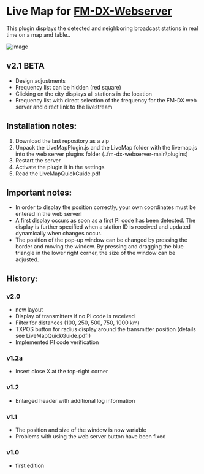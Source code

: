 # Live Map for [FM-DX-Webserver](https://github.com/NoobishSVK/fm-dx-webserver)

This plugin displays the detected and neighboring broadcast stations in real time on a map and table..

![image](https://github.com/user-attachments/assets/b775ac24-b7c5-4598-912a-4e88bf7e0444)



## v2.1 BETA

- Design adjustments
- Frequency list can be hidden (red square)
- Clicking on the city displays all stations in the location
- Frequency list with direct selection of the frequency for the FM-DX web server and direct link to the livestream

## Installation notes:

1. 	Download the last repository as a zip
2.	Unpack the LiveMapPlugin.js and the LiveMap folder with the livemap.js into the web server plugins folder (..fm-dx-webserver-main\plugins)
3. 	Restart the server
4. 	Activate the plugin it in the settings
5.	Read the LiveMapQuickGuide.pdf 

## Important notes: 

- In order to display the position correctly, your own coordinates must be entered in the web server!
- A first display occurs as soon as a first PI code has been detected. The display is further specified when a station ID is received and updated dynamically when changes occur.
- The position of the pop-up window can be changed by pressing the border and moving the window. By pressing and dragging the blue triangle in the lower right corner, the size of the window can be adjusted.

## History:

### v2.0

- new layout
- Display of transmitters if no PI code is received
- Filter for distances (100, 250, 500, 750, 1000 km)
- TXPOS button for radius display around the transmitter position (details see LiveMapQuickGuide.pdf!)
- Implemented PI code verification

### v1.2a

- Insert close X at the top-right corner

### v1.2

- Enlarged header with additional log information

### v1.1

- The position and size of the window is now variable
- Problems with using the web server button have been fixed

### v1.0

- first edition
